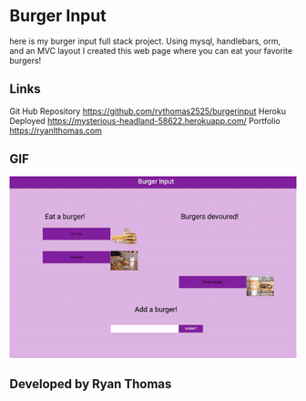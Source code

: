 # Burger Input
here is my burger input full stack project. Using mysql, handlebars, orm, and an MVC layout I created this web page where you can eat your favorite burgers! 

##  Links
Git Hub Repository
https://github.com/rythomas2525/burgerinput
Heroku Deployed
https://mysterious-headland-58622.herokuapp.com/
Portfolio
https://ryanlthomas.com




## GIF
![Image description](./public/assets/images/screengif.gif)

## Developed by Ryan Thomas
